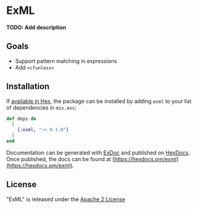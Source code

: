 # ExML

**TODO: Add description**

## Goals

* Support pattern matching in expressions
* Add `<cfunless>`

## Installation

If [available in Hex](https://hex.pm/docs/publish), the package can be installed
by adding `exml` to your list of dependencies in `mix.exs`:

```elixir
def deps do
  [
    {:exml, "~> 0.1.0"}
  ]
end
```

Documentation can be generated with [ExDoc](https://github.com/elixir-lang/ex_doc)
and published on [HexDocs](https://hexdocs.pm). Once published, the docs can
be found at [https://hexdocs.pm/exml](https://hexdocs.pm/exml).

## License

"ExML" is released under the [Apache 2 License](LICENSE)